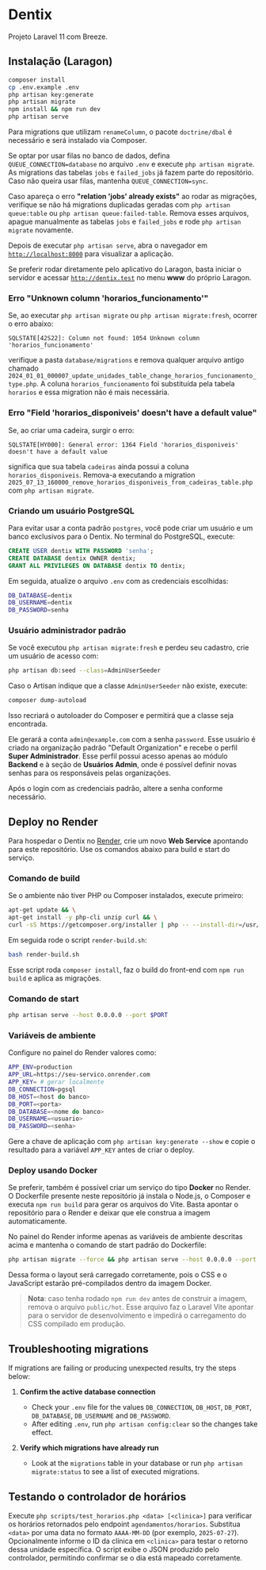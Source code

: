 # Dentix

Projeto Laravel 11 com Breeze.

## Instalação (Laragon)

```bash
composer install
cp .env.example .env
php artisan key:generate
php artisan migrate
npm install && npm run dev
php artisan serve
```

Para migrations que utilizam `renameColumn`, o pacote `doctrine/dbal` é necessário e será instalado via Composer.

Se optar por usar filas no banco de dados, defina `QUEUE_CONNECTION=database` no
arquivo `.env` e execute `php artisan migrate`. As migrations das tabelas
`jobs` e `failed_jobs` já fazem parte do repositório. Caso não queira usar
filas, mantenha `QUEUE_CONNECTION=sync`.

Caso apareça o erro **"relation 'jobs' already exists"** ao rodar as
migrações, verifique se não há migrations duplicadas geradas com
`php artisan queue:table` ou `php artisan queue:failed-table`. Remova esses
arquivos, apague manualmente as tabelas `jobs` e `failed_jobs` e rode
`php artisan migrate` novamente.


Depois de executar `php artisan serve`, abra o navegador em
[`http://localhost:8000`](http://localhost:8000) para visualizar a aplicação.

Se preferir rodar diretamente pelo aplicativo do Laragon, basta iniciar o
servidor e acessar [`http://dentix.test`](http://dentix.test) no menu **www** do
próprio Laragon.

### Erro "Unknown column 'horarios_funcionamento'"

Se, ao executar `php artisan migrate` ou `php artisan migrate:fresh`, ocorrer o
erro abaixo:

```
SQLSTATE[42S22]: Column not found: 1054 Unknown column 'horarios_funcionamento'
```

verifique a pasta `database/migrations` e remova qualquer arquivo antigo chamado
`2024_01_01_000007_update_unidades_table_change_horarios_funcionamento_type.php`.
A coluna `horarios_funcionamento` foi substituída pela tabela `horarios` e essa
migration não é mais necessária.

### Erro "Field 'horarios_disponiveis' doesn't have a default value"

Se, ao criar uma cadeira, surgir o erro:

```
SQLSTATE[HY000]: General error: 1364 Field 'horarios_disponiveis' doesn't have a default value
```

significa que sua tabela `cadeiras` ainda possui a coluna `horarios_disponiveis`. Remova-a executando a migration
`2025_07_13_160000_remove_horarios_disponiveis_from_cadeiras_table.php` com `php artisan migrate`.

### Criando um usuário PostgreSQL

Para evitar usar a conta padrão `postgres`, você pode criar um usuário e um banco exclusivos para o Dentix. No terminal do PostgreSQL, execute:

```sql
CREATE USER dentix WITH PASSWORD 'senha';
CREATE DATABASE dentix OWNER dentix;
GRANT ALL PRIVILEGES ON DATABASE dentix TO dentix;
```

Em seguida, atualize o arquivo `.env` com as credenciais escolhidas:

```bash
DB_DATABASE=dentix
DB_USERNAME=dentix
DB_PASSWORD=senha
```

### Usuário administrador padrão

Se você executou `php artisan migrate:fresh` e perdeu seu cadastro, crie um usuário de acesso com:

```bash
php artisan db:seed --class=AdminUserSeeder
```


Caso o Artisan indique que a classe `AdminUserSeeder` não existe, execute:

```bash
composer dump-autoload
```

Isso recriará o autoloader do Composer e permitirá que a classe seja encontrada.


Ele gerará a conta `admin@example.com` com a senha `password`. Esse usuário é criado
na organização padrão "Default Organization" e recebe o perfil **Super Administrador**.
Esse perfil possui acesso apenas ao módulo **Backend** e à seção de **Usuários Admin**,
onde é possível definir novas senhas para os responsáveis pelas organizações.

Após o login com as credenciais padrão, altere a senha conforme necessário.

## Deploy no Render

Para hospedar o Dentix no [Render](https://render.com), crie um novo **Web Service** apontando para este repositório.
Use os comandos abaixo para build e start do serviço.

### Comando de build
Se o ambiente não tiver PHP ou Composer instalados, execute primeiro:
```bash
apt-get update && \
apt-get install -y php-cli unzip curl && \
curl -sS https://getcomposer.org/installer | php -- --install-dir=/usr/local/bin --filename=composer
```

Em seguida rode o script `render-build.sh`:
```bash
bash render-build.sh
```

Esse script roda `composer install`, faz o build do front-end com
`npm run build` e aplica as migrações.

### Comando de start
```bash
php artisan serve --host 0.0.0.0 --port $PORT
```

### Variáveis de ambiente
Configure no painel do Render valores como:
```bash
APP_ENV=production
APP_URL=https://seu-servico.onrender.com
APP_KEY= # gerar localmente
DB_CONNECTION=pgsql
DB_HOST=<host do banco>
DB_PORT=<porta>
DB_DATABASE=<nome do banco>
DB_USERNAME=<usuario>
DB_PASSWORD=<senha>
```
Gere a chave de aplicação com
`php artisan key:generate --show` e copie o resultado
para a variável `APP_KEY` antes de criar o deploy.

### Deploy usando Docker

Se preferir, também é possível criar um serviço do tipo **Docker** no Render.
O Dockerfile presente neste repositório já instala o Node.js, o Composer e
executa `npm run build` para gerar os arquivos do Vite. Basta apontar o
repositório para o Render e deixar que ele construa a imagem automaticamente.

No painel do Render informe apenas as variáveis de ambiente descritas acima e
mantenha o comando de start padrão do Dockerfile:

```bash
php artisan migrate --force && php artisan serve --host 0.0.0.0 --port $PORT
```

Dessa forma o layout será carregado corretamente, pois o CSS e o JavaScript
estarão pré-compilados dentro da imagem Docker.

> **Nota**: caso tenha rodado `npm run dev` antes de construir a imagem,
> remova o arquivo `public/hot`. Esse arquivo faz o Laravel Vite apontar para o
> servidor de desenvolvimento e impedirá o carregamento do CSS compilado em
> produção.

## Troubleshooting migrations

If migrations are failing or producing unexpected results, try the steps below:

1. **Confirm the active database connection**
   - Check your `.env` file for the values `DB_CONNECTION`, `DB_HOST`,
     `DB_PORT`, `DB_DATABASE`, `DB_USERNAME` and `DB_PASSWORD`.
   - After editing `.env`, run `php artisan config:clear` so the changes take
     effect.

2. **Verify which migrations have already run**
   - Look at the `migrations` table in your database or run
     `php artisan migrate:status` to see a list of executed migrations.

## Testando o controlador de horários

Execute `php scripts/test_horarios.php <data> [<clinica>]` para verificar os horários retornados pelo endpoint `agendamentos/horarios`. Substitua `<data>` por uma data no formato `AAAA-MM-DD` (por exemplo, `2025-07-27`). Opcionalmente informe o ID da clínica em `<clinica>` para testar o retorno dessa unidade específica. O script exibe o JSON produzido pelo controlador, permitindo confirmar se o dia está mapeado corretamente.
